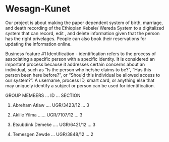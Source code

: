 # Wesagn-Kunet

Our project is about making the paper dependent system of birth, marriage, and death recording of the Ethiopian Kebele/ Wereda System to a digitalized system that can record, edit , and delete information given that the person has the right privelages. People can also book their reservations for updating the information online.

Business feature #1 Identification - identification refers to the process of associating a specific person with a specific identity. It is considered an important process because it addresses certain concerns about an individual, such as “Is the person who he/she claims to be?”, “Has this person been here before?”, or “Should this individual be allowed access to our system?”. A username, process ID, smart card, or anything else that may uniquely identify a subject or person can be used for identification.
        






GROUP MEMBERS      ...    ID        ...    SECTION

1. Abreham Atlaw  ....  UGR/3423/12   ...  3

2. Aklile Yilma   ......  UGR/7107/12   ...    3

3. Etsubdink Demeke .... UGR/6421/12   ...   3

3. Temesgen Zewde ...  UGR/3848/12   ...    2  
        
